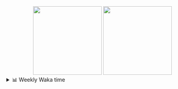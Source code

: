 <div align="center">
  <img height="180em" src="https://github-readme-stats-delta-three-96.vercel.app/api?username=Aucannot&theme=tokyonight&count_private=true&show_icons=true&include_all_commits=true&custom_title=GitHub_Stats"/>
  <img height="180em" src="https://github-readme-stats-delta-three-96.vercel.app/api/top-langs/?username=Aucannot&theme=tokyonight&layout=compact&hide=CMake,Makefile"/>
</div>

<details>
  <summary>📊 Weekly Waka time</summary>
  
  <!--START_SECTION:waka-->

```txt
C++           1 hr 27 mins    ████████████████▓░░░░░░░░   66.97 %
Cuda          42 mins         ████████░░░░░░░░░░░░░░░░░   32.55 %
Objective-C   0 secs          ░░░░░░░░░░░░░░░░░░░░░░░░░   00.47 %
C             0 secs          ░░░░░░░░░░░░░░░░░░░░░░░░░   00.01 %
```

<!--END_SECTION:waka-->
